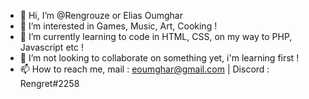 - 👋 Hi, I’m @Rengrouze or Elias Oumghar
- 👀 I’m interested in Games, Music, Art, Cooking !
- 🌱 I’m currently learning to code in HTML, CSS, on my way to PHP, Javascript etc !
- 💞️ I’m not looking to collaborate on something yet, i'm learning first !
- 📫 How to reach me, mail : eoumghar@gmail.com | Discord : Rengret#2258 

<!---
Rengrouze/Rengrouze is a ✨ special ✨ repository because its `README.md` (this file) appears on your GitHub profile.
You can click the Preview link to take a look at your changes.
--->
